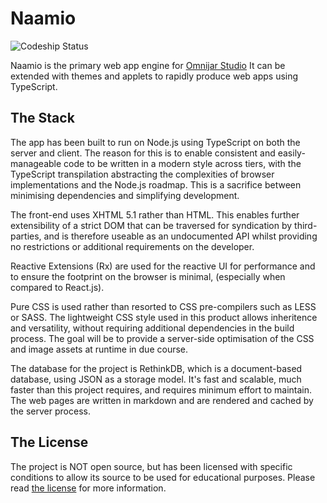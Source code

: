# Naamio

![Codeship Status](https://www.codeship.io/projects/df8daeb0-44f0-0134-496a-460fa3f2896d/status "Codeship Status")

Naamio is the primary web app engine for 
[Omnijar Studio](https://omnijar.studio "Omnijar Studio")
It can be extended with themes and applets to rapidly
produce web apps using TypeScript.

## The Stack

The app has been built to run on Node.js using TypeScript
on both the server and client. The reason for this is to
enable consistent and easily-manageable code to be written
in a modern style across tiers, with the TypeScript 
transpilation abstracting the complexities of browser
implementations and the Node.js roadmap. This is a 
sacrifice between minimising dependencies and simplifying
development.

The front-end uses XHTML 5.1 rather than HTML. This enables
further extensibility of a strict DOM that can be traversed
for syndication by third-parties, and is therefore useable 
as an undocumented API whilst providing no restrictions
or additional requirements on the developer. 

Reactive Extensions (Rx) are used for the reactive UI for 
performance and to ensure the footprint on the browser
is minimal, (especially when compared to React.js).

Pure CSS is used rather than resorted to CSS pre-compilers 
such as LESS or SASS. The lightweight CSS style used in this 
product allows inheritence and versatility, without 
requiring additional dependencies in the build process.
The goal will be to provide a server-side optimisation
of the CSS and image assets at runtime in due course.

The database for the project is RethinkDB, which is a 
document-based database, using JSON as a storage model.
It's fast and scalable, much faster than this project
requires, and requires minimum effort to maintain.
The web pages are written in markdown and are rendered
and cached by the server process.

## The License

The project is NOT open source, but has been licensed with
specific conditions to allow its source to be used for 
educational purposes. Please read 
[the license](./LICENSE.md "the license") for more 
information.
